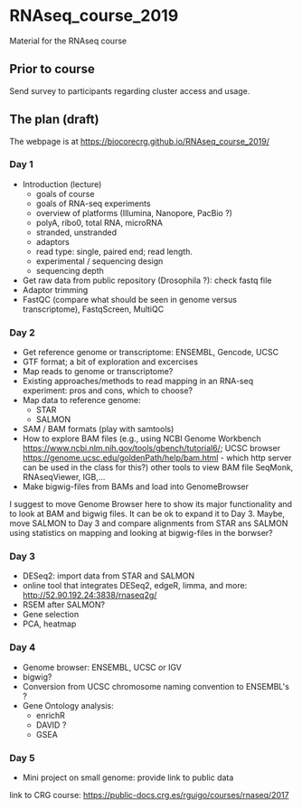 # RNAseq_course_2019
Material for the RNAseq course

## Prior to course
Send survey to participants regarding cluster access and usage.

## The plan (draft)
The webpage is at https://biocorecrg.github.io/RNAseq_course_2019/ 

### Day 1
* Introduction (lecture)
  * goals of course
  * goals of RNA-seq experiments
  * overview of platforms (Illumina, Nanopore, PacBio ?)
  * polyA, ribo0, total RNA, microRNA
  * stranded, unstranded
  * adaptors
  * read type: single, paired end; read length.
  * experimental / sequencing design
  * sequencing depth
* Get raw data from public repository (Drosophila ?): check fastq file
* Adaptor trimming
* FastQC (compare what should be seen in genome versus transcriptome), FastqScreen, MultiQC

### Day 2
* Get reference genome or transcriptome: ENSEMBL, Gencode, UCSC
* GTF format; a bit of exploration and excercises 
* Map reads to genome or transcriptome? 
* Existing approaches/methods to read mapping in an RNA-seq experiment: pros and cons, which to choose?
* Map data to reference genome:
  * STAR
  * SALMON
* SAM / BAM formats (play with samtools)
* How to explore BAM files (e.g., using NCBI Genome Workbench https://www.ncbi.nlm.nih.gov/tools/gbench/tutorial6/; UCSC browser https://genome.ucsc.edu/goldenPath/help/bam.html - which http server can be used in the class for this?) other tools to view BAM file SeqMonk, RNAseqViewer, IGB,...
* Make bigwig-files from BAMs and load into GenomeBrowser

I suggest to move Genome Browser here to show its major functionality and to look at BAM and bigwig files. It can be ok to expand it to Day 3. Maybe, move SALMON to Day 3 and compare alignments from STAR ans SALMON using statistics on mapping and looking at bigwig-files in the borwser? 

### Day 3
* DESeq2: import data from STAR and SALMON
* online tool that integrates DESeq2, edgeR, limma, and more: http://52.90.192.24:3838/rnaseq2g/
* RSEM after SALMON?
* Gene selection
* PCA, heatmap

### Day 4
* Genome browser: ENSEMBL, UCSC or IGV
* bigwig?
* Conversion from UCSC chromosome naming convention to ENSEMBL's ?
* Gene Ontology analysis:
  * enrichR
  * DAVID ?
  * GSEA

### Day 5
* Mini project on small genome: provide link to public data

link to CRG course:  https://public-docs.crg.es/rguigo/courses/rnaseq/2017


